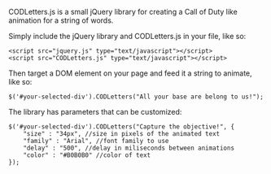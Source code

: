 CODLetters.js is a small jQuery library for creating a Call of Duty like animation for a string of words.

Simply include the jQuery library and CODLetters.js in your file, like so:

```jquery
<script src="jquery.js" type="text/javascript"></script>
<script src="CODLetters.js" type="text/javascript"></script>
```

Then target a DOM element on your page and feed it a string to animate, like so:

```jquery
$('#your-selected-div').CODLetters("All your base are belong to us!");
```

The library has parameters that can be customized:

```jquery
$('#your-selected-div').CODLetters("Capture the objective!", {
    "size" : "34px", //size in pixels of the animated text
    "family" : "Arial", //font family to use 
    "delay" : "500", //delay in miliseconds between animations
    "color" : "#B0B0B0" //color of text      
});
```



